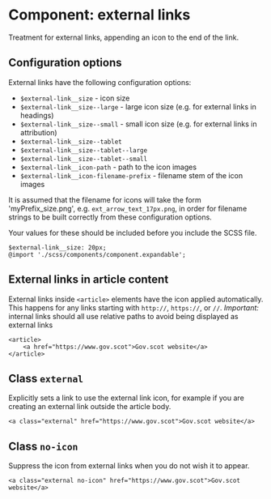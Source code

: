 # Component: external links

Treatment for external links, appending an icon to the end of the link.

## Configuration options

External links have the following configuration options:

* `$external-link__size` - icon size
* `$external-link__size--large` - large icon size (e.g. for external links in headings)
* `$external-link__size--small` - small icon size (e.g. for external links in attribution)
* `$external-link__size--tablet`
* `$external-link__size--tablet--large`
* `$external-link__size--tablet--small`
* `$external-link__icon-path` - path to the icon images
* `$external-link__icon-filename-prefix` - filename stem of the icon images

It is assumed that the filename for icons will take the form 'myPrefix_size.png', e.g. `ext_arrow_text_17px.png`, in order for filename strings to be built correctly from these configuration options.

Your values for these should be included before you include the SCSS file.

    $external-link__size: 20px;
    @import './scss/components/component.expandable';

## External links in article content

External links inside `<article>` elements have the icon applied automatically. This happens for any links starting with `http://`, `https://`, or `//`. *Important:* internal links should all use relative paths to avoid being displayed as external links

    <article>
        <a href="https://www.gov.scot">Gov.scot website</a>
    </article>

## Class `external`

Explicitly sets a link to use the external link icon, for example if you are creating an external link outside the article body.

    <a class="external" href="https://www.gov.scot">Gov.scot website</a>

## Class `no-icon`

Suppress the icon from external links when you do not wish it to appear.

    <a class="external no-icon" href="https://www.gov.scot">Gov.scot website</a>
